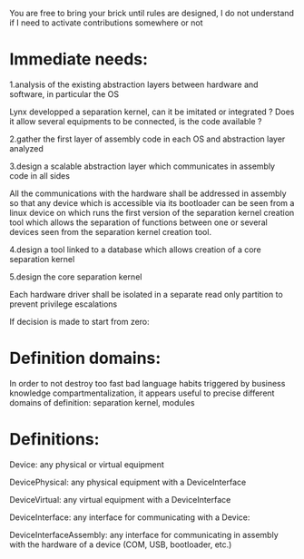 You are free to bring your brick until rules are designed, I do not understand if I need to activate contributions somewhere or not


# Immediate needs:


1.analysis of the existing abstraction layers between hardware and software, in particular the OS

Lynx developped a separation kernel, can it be imitated or integrated ? Does it allow several equipments to be connected, is the code available ?


2.gather the first layer of assembly code in each OS and abstraction layer analyzed


3.design a scalable abstraction layer which communicates in assembly code in all sides


All the communications with the hardware shall be addressed in assembly so that any device which is accessible via its bootloader can be seen from a linux device on which runs the first version of the separation kernel creation tool which allows the separation of functions between one or several devices seen from the separation kernel creation tool.


4.design a tool linked to a database which allows creation of a core separation kernel


5.design the core separation kernel


Each hardware driver shall be isolated in a separate read only partition to prevent privilege escalations



If decision is made to start from zero:


# Definition domains:


In order to not destroy too fast bad language habits triggered by business knowledge compartmentalization, it appears useful to precise different domains of definition: separation kernel, modules


# Definitions:


Device: any physical or virtual equipment


DevicePhysical: any physical equipment with a DeviceInterface


DeviceVirtual: any virtual equipment with a DeviceInterface


DeviceInterface: any interface for communicating with a Device:


DeviceInterfaceAssembly: any interface for communicating in assembly with the hardware of a device (COM, USB, bootloader, etc.)

